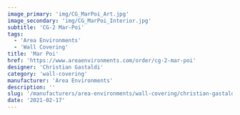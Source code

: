 ```yaml
---
image_primary: 'img/CG_MarPoi_Art.jpg'
image_secondary: 'img/CG_MarPoi_Interior.jpg'
subtitle: 'CG-2 Mar-Poi'
tags:
  - 'Area Environments'
  - 'Wall Covering'
title: 'Mar Poi'
href: 'https://www.areaenvironments.com/order/cg-2-mar-poi'
designer: 'Christian Gastaldi'
category: 'wall-covering'
manufacturer: 'Area Environments'
description: ''
slug: '/manufacturers/area-environments/wall-covering/christian-gastaldi-mar-poi'
date: '2021-02-17'
---
```

